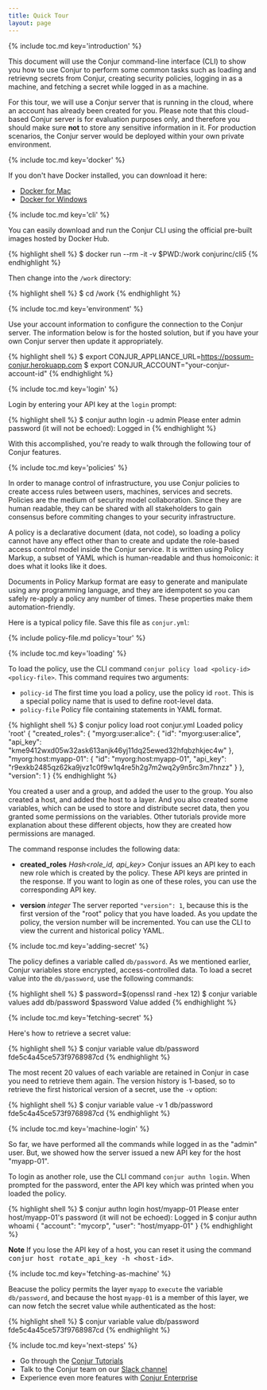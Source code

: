 ```yaml
---
title: Quick Tour
layout: page
---
```



{% include toc.md key='introduction' %}

This document will use the Conjur command-line interface (CLI) to show you how to use Conjur to perform some common tasks such as loading and retrievng secrets from Conjur, creating security policies, logging in as a machine, and fetching a secret while logged in as a machine.

For this tour, we will use a Conjur server that is running in the cloud, where an account has already been created for you. Please note that this cloud-based Conjur server is for evaluation purposes only, and therefore you should make sure **not** to store any sensitive information in it. For production scenarios, the Conjur server would be deployed within your own private environment.


{% include toc.md key='docker' %}

If you don't have Docker installed, you can download it here:
* [Docker for Mac](https://download.docker.com/mac/stable/16048/Docker.dmg) 
* [Docker for Windows](https://docs.docker.com/docker-for-windows/install/#download-docker-for-windows)


{% include toc.md key='cli' %}

You can easily download and run the Conjur CLI using the official pre-built images hosted by Docker Hub.

{% highlight shell %}
$ docker run --rm -it -v $PWD:/work conjurinc/cli5
{% endhighlight %}

Then change into the `/work` directory:

{% highlight shell %}
$ cd /work
{% endhighlight %}

{% include toc.md key='environment' %}

Use your account information to configure the connection to the Conjur server. The information below is
for the hosted solution, but if you have your own Conjur server then update it appropriately.

{% highlight shell %}
$ export CONJUR_APPLIANCE_URL=https://possum-conjur.herokuapp.com
$ export CONJUR_ACCOUNT="your-conjur-account-id"
{% endhighlight %}

{% include toc.md key='login' %}

Login by entering your API key at the `login` prompt:

{% highlight shell %}
  $ conjur authn login -u admin
  Please enter admin password (it will not be echoed):
  Logged in
{% endhighlight %}

With this accomplished, you're ready to walk through the following tour of Conjur features.

{% include toc.md key='policies' %}

In order to manage control of infrastructure, you use Conjur policies to create access rules between users, machines, services and secrets. Policies are the medium of security model collaboration. Since they are human readable, they can be shared with all stakeholders to gain consensus before commiting changes to your security infrastructure.

A policy is a declarative document (data, not code), so loading a policy cannot have any effect other than to create and update the role-based access control model inside the Conjur service. It is written using Policy Markup, a subset of YAML which is human-readable and thus homoiconic: it does what it looks like it does.

Documents in Policy Markup format are easy to generate and manipulate using any programming language, and they are idempotent so you can safely re-apply a policy any number of times. These properties make them automation-friendly.

Here is a typical policy file. Save this file as `conjur.yml`:

{% include policy-file.md policy='tour' %}

{% include toc.md key='loading' %}

To load the policy, use the CLI command `conjur policy load <policy-id> <policy-file>`. This command requires two arguments:

* `policy-id` The first time you load a policy, use the policy id `root`. This is a special policy name that is used to define root-level data. 
* `policy-file` Policy file containing statements in YAML format. 

{% highlight shell %}
$ conjur policy load root conjur.yml
Loaded policy 'root'
{
  "created_roles": {
    "myorg:user:alice": {
      "id": "myorg:user:alice",
      "api_key": "kme9412wxd05w32ask613anjk46yj11dq25ewed32hfqbzhkjec4w"
    },
    "myorg:host:myapp-01": {
      "id": "myorg:host:myapp-01",
      "api_key": "r9exkb2485qz62ka9jvz1c0f9w1q4re5h2g7m2wq2y9n5rc3m7hnzz"
    }
  },
  "version": 1
}
{% endhighlight %}

You created a user and a group, and added the user to the group. You also created a host, and added the host to a layer. And you also created some variables, which can be used to store and distribute secret data, then you granted some permissions on the variables. Other tutorials provide more explanation about these different objects, how they are created how permissions are managed.

The command response includes the following data:

* **created_roles** *Hash<role_id, api_key>* Conjur issues an API key to each new role which is created by the policy. These API keys are printed in the response. If you want to login as one of these roles, you can use the corresponding API key.

* **version** *integer* The server reported `"version": 1`, because this is the first version of the "root" policy that you have loaded. As you update the policy, the version number will be incremented. You can use the CLI to view the current and historical policy YAML.

{% include toc.md key='adding-secret' %}

The policy defines a variable called `db/password`. As we mentioned earlier, Conjur variables store encrypted, access-controlled data. To load a secret value into the `db/password`, use the following commands:

{% highlight shell %}
$ password=$(openssl rand -hex 12)
$ conjur variable values add db/password $password
Value added
{% endhighlight %}

{% include toc.md key='fetching-secret' %}

Here's how to retrieve a secret value:

{% highlight shell %}
$ conjur variable value db/password
fde5c4a45ce573f9768987cd
{% endhighlight %}

The most recent 20 values of each variable are retained in Conjur in case you need to retrieve them again. The version history is 1-based, so to retrieve the first historical version of a secret, use the `-v` option:

{% highlight shell %}
$ conjur variable value -v 1 db/password
fde5c4a45ce573f9768987cd
{% endhighlight %}

{% include toc.md key='machine-login' %}

So far, we have performed all the commands while logged in as the "admin" user. But, we showed how the server issued a new API key for the host "myapp-01". 

To login as another role, use the CLI command `conjur authn login`. When prompted for the password, enter the API key which was printed when you loaded the policy.

{% highlight shell %}
$ conjur authn login host/myapp-01
Please enter host/myapp-01's password (it will not be echoed):
Logged in
$ conjur authn whoami
{ "account": "mycorp", "user": "host/myapp-01" }
{% endhighlight %}

<div class="note">
<strong>Note</strong> If you lose the API key of a host, you can reset it using the command <tt>conjur host rotate_api_key -h &lt;host-id&gt;</tt>.
</div>
<p/>

{% include toc.md key='fetching-as-machine' %}

Beacuse the policy permits the layer `myapp` to `execute` the variable `db/password`, and because the host `myapp-01` is a member of this layer, we can now fetch the secret value while authenticated as the host:

{% highlight shell %}
$ conjur variable value db/password
fde5c4a45ce573f9768987cd
{% endhighlight %}


{% include toc.md key='next-steps' %}

* Go through the [Conjur Tutorials](./tutorials/index.html)
* Talk to the Conjur team on our [Slack channel](./support.html)
* Experience even more features with [Conjur Enterprise](./try-conjur-enterprise.html)


